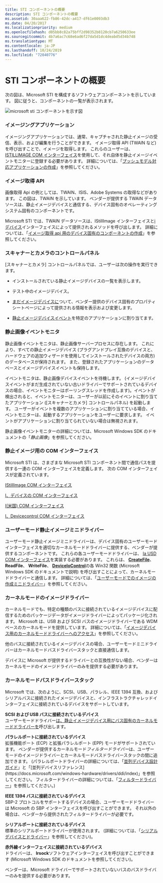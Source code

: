 ```yaml
---
title: STI コンポーネントの概要
description: STI コンポーネントの概要
ms.assetid: 30aaa622-fb86-42dc-a417-df61e0093db3
ms.date: 04/20/2017
ms.localizationpriority: medium
ms.openlocfilehash: d05bb8c82a75bff2d98352b8120cb7a6250633ee
ms.sourcegitcommit: 4b7a6ac7c68e6ad6f27da5d1dc4deabd5d34b748
ms.translationtype: MT
ms.contentlocale: ja-JP
ms.lasthandoff: 10/24/2019
ms.locfileid: "72840776"
---
```

# <a name="overview-of-sti-components"></a>STI コンポーネントの概要





次の図は、Microsoft STI を構成するソフトウェアコンポーネントを示しています。 図に従うと、コンポーネントの一覧が表示されます。

![microsoft sti コンポーネントを示す図](images/sticomp.png)

### <a href="" id="ddk-imaging-application-si"></a>イメージングアプリケーション

イメージングアプリケーションでは、通常、キャプチャされた静止イメージの受信、表示、および編集を行うことができます。 イメージ取得 API (TWAIN など) を呼び出すことで、イメージを取得します。 これらのユーザーは、 [ISTILLIMAGE COM インターフェイス](istillimage-com-interface.md)を使用して、それ自体を静止イメージイベントモニターに登録する必要があります。 詳細については、「[プッシュモデル対応アプリケーションの作成](creating-push-model-aware-applications.md)」を参照してください。

### <a href="" id="ddk-image-acquisition-api-si"></a>イメージ取得 API

画像取得 Api の例としては、TWAIN、ISIS、Adobe Systems の取得などがあります。 この図は、TWAIN を示しています。 ベンダーが提供する TWAIN データソースは、静止イメージデバイスと通信する、デバイス固有のオペレーティングシステム固有のコンポーネントです。

Microsoft STI では、TWAIN データソースは、IStillImage インターフェイスと[i デバイス](istidevice-com-interface.md)インターフェイスによって提供されるメソッドを呼び出します。 [](istillimage-com-interface.md) 詳細については、「[イメージ取得 api 用のデバイス固有のコンポーネントの作成](creating-device-specific-components-for-image-acquisition-apis.md)」を参照してください。

### <a href="" id="ddk-scanners-and-cameras-control-panel-si"></a>スキャナーとカメラのコントロールパネル

[スキャナーとカメラ] コントロールパネルでは、ユーザーは次の操作を実行できます。

-   インストールされている静止イメージデバイスの一覧を表示します。

-   テスト中のイメージデバイス。

-   [まだイメージデバイスに](property-sheet-pages-for-still-image-devices.md)ついて、ベンダー提供のデバイス固有のプロパティシートページによって提供される情報を表示および変更します。

-   [静止イメージデバイスイベント](still-image-device-events.md)を特定のアプリケーションに割り当てます。

### <a href="" id="ddk-still-image-event-monitor-si"></a>静止画像イベントモニタ

静止画像イベントモニタは、静止画像サーバープロセスに存在します。 これにより、すべての静止イメージデバイス (プラグアンドプレイ互換のデバイスと、ハードウェアの追加ウィザードを使用してインストールされたデバイスの両方) のデータベースが保持されます。 また、登録されたアプリケーションのデータベースとイメージデバイスイベントも保持します。

イベントモニタは、静止画像デバイスイベントを待機します。 (イメージデバイスイベントがまだ生成されていない古いドライバーでサポートされているデバイスの場合、イベントモニターはポーリングスレッドを作成します)。イベントが検出されると、イベントモニターは、ユーザーが以前にそのイベントに割り当てたアプリケーション ([スキャナーとカメラ] コントロールパネル) を起動します。 ユーザーがイベントを複数のアプリケーションに割り当てている場合、イベントモニターは、起動するアプリケーションをユーザーに要求します。 イベントがアプリケーションに割り当てられていない場合は無視されます。

静止画像イベントモニターの詳細については、Microsoft Windows SDK のドキュメントの「*静止画像*」を参照してください。

### <a href="" id="ddk-com-interfaces-for-still-image-si"></a>静止イメージ用の COM インターフェイス

Microsoft STI は、さまざまな Microsoft STI コンポーネント間で通信パスを提供する一連の COM インターフェイスを定義します。 次の COM インターフェイスが定義されています。

[IStillImage COM インターフェイス](istillimage-com-interface.md)

[I、デバイスの COM インターフェイス](istidevice-com-interface.md)

[I(米国) COM インターフェイス](istiusd-com-interface.md)

[I、Devicecontrol COM インターフェイス](istidevicecontrol-com-interface.md)

### <a href="" id="ddk-user-mode-still-image-minidrivers-si"></a>ユーザーモード静止イメージミニドライバー

ユーザーモード静止イメージミニドライバーは、デバイス固有のユーザーモードインターフェイスを適切なカーネルモードドライバーに提供する、ベンダーが提供するコンポーネントです。 これらの各ユーザーモードドライバーは、 [Ia USD COM インターフェイス](istiusd-com-interface.md)を実装する必要があります。 これらは、 [**CreateFile**](https://docs.microsoft.com/windows/desktop/api/fileapi/nf-fileapi-createfilea)、 **ReadFile**、 **WriteFile**、 [**DeviceIoControl**](https://docs.microsoft.com/windows/desktop/api/ioapiset/nf-ioapiset-deviceiocontrol)の各 Win32 関数 (Microsoft Windows SDK のドキュメントで説明) を呼び出すことによって、カーネルモードドライバーと通信します。 詳細については、「[ユーザーモードでのイメージの作成ミニドライバー](creating-a-user-mode-still-image-minidriver.md)」を参照してください。

### <a href="" id="ddk-kernel-mode-still-image-drivers-si"></a>カーネルモードのイメージドライバー

カーネルモードでも、特定の種類のバスに接続されているイメージデバイスに配信するためのパッケージデータがイメージドライバーによってパッケージ化されます。 Microsoft は、USB および SCSI バスのイメージドライバーである WDM ベースのカーネルモードを提供しています。 詳細については、「[イメージデバイス用のカーネルモードドライバーへのアクセス](accessing-kernel-mode-drivers-for-still-image-devices.md)」を参照してください。

他のバスに接続されているイメージデバイスの場合、ユーザーモードミニドライバーはカーネルモードバスドライバースタックと直接通信します。

デバイスに Microsoft が提供するドライバーとの互換性がない場合、ベンダーはカーネルモードのイメージドライバーのみを提供する必要があります。

### <a href="" id="ddk-kernel-mode-bus-driver-stacks-si"></a>カーネルモードバスドライバースタック

Microsoft では、次のように、SCSI、USB、パラレル、IEEE 1394 互換、およびシリアルバスに接続されたイメージデバイスと、インフラストラクチャレッドインターフェイスに接続されているデバイスをサポートしています。

<a href="" id="devices-connected-to-scsi-and-usb-buses"></a>**SCSI および USB バスに接続されているデバイス**  
ユーザーモードドライバー[は、静止イメージデバイス用にバス固有のカーネルモードドライバーを](accessing-kernel-mode-drivers-for-still-image-devices.md)呼び出します。

<a href="" id="devices-connected-to-a-parallel-port"></a>**パラレルポートに接続されているデバイス**  
拡張機能ポート (ECP) と拡張パラレルポート (EPP) モードがサポートされています。 ベンダーが提供するカーネルモード*フィルタードライバー*は、ユーザーモードのイメージドライバーとカーネルモードバスドライバースタックの間に追加できます。 (パラレルポートドライバーの詳細については、「[並列デバイス設計ガイド](https://docs.microsoft.com/previous-versions/ff544263(v=vs.85))」と「[並列デバイスリファレンス](https://docs.microsoft.com/windows-hardware/drivers/ddi/index)」を参照してください。 フィルタードライバーの詳細については、「[フィルタードライバー](https://docs.microsoft.com/windows-hardware/drivers/kernel/filter-drivers)」を参照してください。)

<a href="" id="devices-connected-to-an-ieee-1394-bus"></a>**IEEE 1394 バスに接続されているデバイス**  
SBP-2 プロトコルをサポートするデバイスの場合、ユーザーモードドライバーは Microsoft の SBP インターフェイスを呼び出すことができます。 それ以外の場合は、ベンダーから提供されたフィルタードライバーが必要です。

<a href="" id="devices-connected-to-a-serial-port"></a>**シリアルポートに接続されているデバイス**  
標準のシリアルポートドライバーが使用されます。 (詳細については、「[シリアルデバイスとドライバー](https://docs.microsoft.com/previous-versions/ff547451(v=vs.85))」を参照してください)。

<a href="" id="devices-connected-to-an-infrared-interface"></a>**赤外線インターフェイスに接続されているデバイス**  
ドライバーは、 **Irsock**ソフトウェアインターフェイスを呼び出すことができます (Microsoft Windows SDK のドキュメントを参照してください)。

ベンダーは、Microsoft ドライバーでサポートされていないバスのバスドライバーのみを提供する必要があります。

 

 




